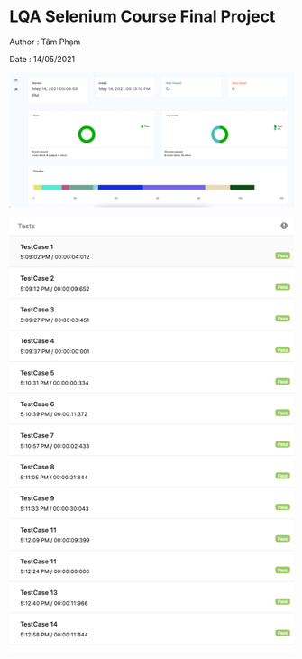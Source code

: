 # LQA Selenium Course Final Project 

Author : Tâm Phạm 

Date : 14/05/2021

![](Pictures/ExtentReport1.png)

![](Pictures/ExtentReport2.png)
